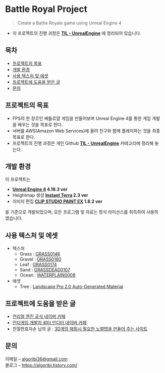 # Battle Royal Project

> Create a Battle Royale game using Unreal Engine 4

- 이 프로젝트의 진행 과정은 **[TIL - UnrealEngine](https://github.com/algoribi/TIL/blob/main/UnrealEngine/BattleRoyal_project/README.md)** 에 정리되어 있습니다.

## 목차

- [프로젝트의 목표](#프로젝트의-목표)
- [개발 환경](#개발-환경)
- [사용 텍스처 및 에셋](#사용-텍스처-및-에셋)
- [프로젝트에 도움을 받은 글](#프로젝트에-도움을-받은-글)
- [문의](#문의)

## 프로젝트의 목표

- FPS의 한 장르인 배틀로얄 게임을 만들어보며 Unreal Engine 4를 통한 게임 개발을 배우는 것을 목표로 한다.
- 서버를 AWS(Amazon Web Services)에 올려 친구와 함께 플레이하는 것을 최종 목표로 한다.
- 프로젝트의 진행 과정은 개인 Github **[TIL - UnrealEngine](https://github.com/algoribi/TIL/blob/main/UnrealEngine/BattleRoyal_project/README.md)** 카테고리에 정리해 놓는다.

## 개발 환경

이 프로젝트는

- **[Unreal Engine 4](https://www.unrealengine.com/ko/feed?sessionInvalidated=true) 4.18.3 ver**
- Heightmap 생성 **[Instant Terra](https://www.wysilab.com/) 2.3 ver**
- 이미지 편집 **[CLIP STUDIO PAINT EX](https://www.clipstudio.net/kr/) 1.8.2 ver**

을 기준으로 개발되었으며, 모든 프로그램 및 자료는 정식 라이선스를 취득하여 사용하였습니다.

## 사용 텍스처 및 에셋

- 텍스처
  - Grass : [GRASS0146](https://www.textures.com/download/Grass0146/45087)
  - Gravel : [GRASS0160](https://www.textures.com/download/Grass0160/50519)
  - Leaf : [GRASS0174](https://www.textures.com/download/Grass0174/53307)
  - Sand : [GRASSDEAD0107](https://www.textures.com/download/GrassDead0107/50606)
  - Ocean : [WATERPLAIN0008](https://www.textures.com/download/WaterPlain0008/9434)
- 에셋
  - Tree : [Landscape Pro 2.0 Auto-Generated Material](https://www.unrealengine.com/marketplace/ko/product/landscape-pro-auto-generated-material)

## 프로젝트에 도움을 받은 글

- [언리얼 엔진 공식 네이버 카페](https://cafe.naver.com/unrealenginekr)
- [인디게임 개발자 쉼터 인디터 네이버 카페](https://cafe.naver.com/indiedev)
- 친절한효자손 님의 글 : [3D게임 매핑시 필요한 노멀맵을 만들어 주는 사이트](https://rgy0409.tistory.com/503)

## 문의

이메일 – algoribi36@gmail.com<br/>
블로그 – https://algoribi.tistory.com/
